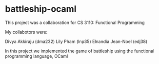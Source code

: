 # battleship-ocaml
This project was a collaboration for CS 3110: Functional Programming

My collabotors were:

Divya Akkiraju (dma232)
Lily Pham (lnp35)
Elnandia Jean-Noel (edj38)

In this project we implemented the game of battleship using the functional programming language, OCaml
